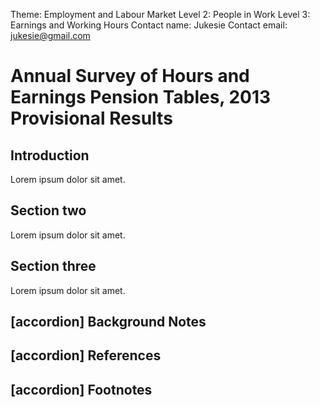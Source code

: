 Theme: Employment and Labour Market
Level 2: People in Work
Level 3: Earnings and Working Hours
Contact name: Jukesie
Contact email: jukesie@gmail.com

# Annual Survey of Hours and Earnings Pension Tables, 2013 Provisional Results

## Introduction

Lorem ipsum dolor sit amet.

## Section two

Lorem ipsum dolor sit amet.

## Section three

Lorem ipsum dolor sit amet.

## [accordion] Background Notes

## [accordion] References

## [accordion] Footnotes
